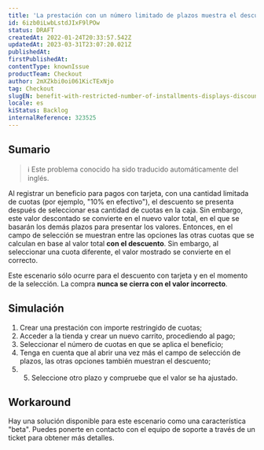 ```yaml
---
title: 'La prestación con un número limitado de plazos muestra el descuento en otros plazos en el cuadro combinado'
id: 6izb0iLwbLstdJIxF9lPOw
status: DRAFT
createdAt: 2022-01-24T20:33:57.542Z
updatedAt: 2023-03-31T23:07:20.021Z
publishedAt: 
firstPublishedAt: 
contentType: knownIssue
productTeam: Checkout
author: 2mXZkbi0oi061KicTExNjo
tag: Checkout
slugEN: benefit-with-restricted-number-of-installments-displays-discount-in-other-installments-in-the-combo-box
locale: es
kiStatus: Backlog
internalReference: 323525
---
```


## Sumario

>ℹ️ Este problema conocido ha sido traducido automáticamente del inglés.


Al registrar un beneficio para pagos con tarjeta, con una cantidad limitada de cuotas (por ejemplo, "10% en efectivo"), el descuento se presenta después de seleccionar esa cantidad de cuotas en la caja. Sin embargo, este valor descontado se convierte en el nuevo valor total, en el que se basarán los demás plazos para presentar los valores. Entonces, en el campo de selección se muestran entre las opciones las otras cuotas que se calculan en base al valor total **con el descuento**. Sin embargo, al seleccionar una cuota diferente, el valor mostrado se convierte en el correcto.

Este escenario sólo ocurre para el descuento con tarjeta y en el momento de la selección. La compra **nunca se cierra con el valor incorrecto**.


##

## Simulación



1. Crear una prestación con importe restringido de cuotas;
2. Acceder a la tienda y crear un nuevo carrito, procediendo al pago;
3. Seleccionar el número de cuotas en que se aplica el beneficio;
4. Tenga en cuenta que al abrir una vez más el campo de selección de plazos, las otras opciones también muestran el descuento;
5. 5. Seleccione otro plazo y compruebe que el valor se ha ajustado.



## Workaround


Hay una solución disponible para este escenario como una característica "beta". Puedes ponerte en contacto con el equipo de soporte a través de un ticket para obtener más detalles.




